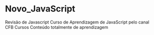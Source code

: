 # Novo_JavaScript
Revisão de Javascript
Curso de Aprendizagem de JavaScript pelo canal CFB Cursos
Conteúdo totalmente de aprendizagem
